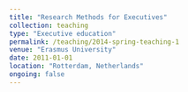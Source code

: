 ```yaml
---
title: "Research Methods for Executives"
collection: teaching
type: "Executive education"
permalink: /teaching/2014-spring-teaching-1
venue: "Erasmus University"
date: 2011-01-01
location: "Rotterdam, Netherlands"
ongoing: false
---
```

